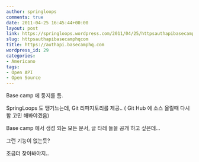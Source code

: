 ```yaml
---
author: springloops
comments: true
date: 2011-04-25 16:45:44+00:00
layout: post
link: https://springloops.wordpress.com/2011/04/25/httpsauthapibasecamphqcom/
slug: httpsauthapibasecamphqcom
title: https://authapi.basecamphq.com
wordpress_id: 29
categories:
- Americano
tags:
- Open API
- Open Source
---
```


Base camp 에 둥지를 틈.  

  
SpringLoops 도 땡기느는데, Git 리파지토리를 제공.. ( Git Hub 에 소스 올릴때 다시 함 고민 해봐야겠음)  

  
Base camp 에서 생성 되는 모든 문서, 글 타레 들을 공개 하고 싶은데...  

  
그런 기능이 없는듯?  

  
조금더 찾아봐야지..  


